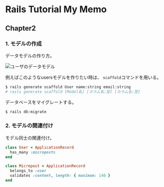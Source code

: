 # Rails Tutorial My Memo

## Chapter2
### 1.  モデルの作成
   
データモデルの作り方。

![ユーザのデータモデル](https://railstutorial.jp/chapters/images/figures/demo_user_model.png)

例えばこのようなusersモデルを作りたい時は、 `scaffold`コマンドを用いる。

``` bash
$ rails generate scaffold User name:string email:string
# rails generate scaffold [Model名] [カラム名:型] [カラム名:型]
```

データベースをマイグレートする。
```bash
$ rails db:migrate
```

### 2. モデルの関連付け

モデル同士の関連付け。

```ruby : app/models/user.rb
class User < ApplicationRecord
  has_many :microposts
end
```

```ruby : app/models/micropost.rb
class Micropost < ApplicationRecord
  belongs_to :user
  validates :content, length: { maximum: 140 }
end
```

